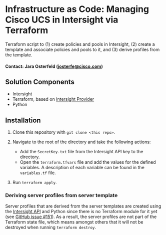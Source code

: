 # Infrastructure as Code: Managing Cisco UCS in Intersight via Terraform

Terraform script to (1) create policies and pools in Intersight, (2) create a template and associate policies and pools to it, and (3) derive profiles from the template.

#### Contact: Jara Osterfeld (josterfe@cisco.com)

## Solution Components
* Intersight 
* Terraform, based on [Intersight Provider](https://registry.terraform.io/providers/CiscoDevNet/intersight/latest)
* Python


## Installation

1. Clone this repository with `git clone <this repo>`.
2. Navigate to the root of the directory and take the following actions: 
    - Add the `SecretKey.txt` file from the Intersight API key to the directory.
    - Open the `terraform.tfvars` file and add the values for the defined variables. A description of each variable can be found in the `variables.tf` file. 

3. Run `terraform apply`.


### Deriving server profiles from server template
Server profiles that are derived from the server templates are created using the [Intersight API](https://intersight.com/apidocs/apirefs/bulk/MoCloners/model/) and Python since there is no Terraform module for it yet (see [GitHub issue #151](https://github.com/CiscoDevNet/terraform-provider-intersight/issues/151)). As a result, the server profiles are not part of the Terraform state file, which means amongst others that it will not be destroyed when running `terraform destroy`.